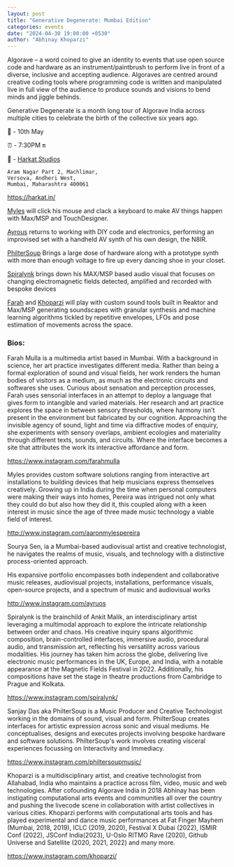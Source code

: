 ```yaml
---
layout: post
title: "Generative Degenerate: Mumbai Edition"
categories: events
date: "2024-04-30 19:00:00 +0530"
author: "Abhinay Khoparzi"
---
```

Algorave – a word coined to give an identity to events that use open source code and hardware as an instrument/paintbrush to perform live in front of a diverse, inclusive and accepting audience. Algoraves are centred around creative coding tools where programming code is written and manipulated live in full view of the audience to produce sounds and visions to bend minds and jiggle behinds.

Generative Degenerate is a month long tour of Algorave India across multiple cities to celebrate the birth of the collective six years ago.

📅 - 10th May

⏰ - 7:30PM 🔛

📍 - [Harkat Studios](https://www.google.com/maps/place/Harkat+Studios/@19.13374,72.812419,15z/data=!4m6!3m5!1s0x3be7b617635d43db:0xa9524d81ee724251!8m2!3d19.1337399!4d72.8124185!16s%2Fg%2F11bbrhv1fd?hl=en-IN&entry=ttu)

```Bungalow No. 17, JP Rd,
Aram Nagar Part 2, Machlimar,
Versova, Andheri West, 
Mumbai, Maharashtra 400061
```
https://harkat.in/

[Myles](http://www.aaronmylespereira.com) will click his mouse and clack a keyboard to make AV things happen with Max/MSP and TouchDesigner.

[Ayrous](http://www.instagram.com/ayruos) returns to working with DIY code and electronics, performing an improvised set with a handheld AV synth of his own design, the N8IR.

[PhilterSoup](https://www.philtersoup.com/) Brings a large dose of hardware along with a prototype synth with more than enough voltage to fire up every dancing shoe in your closet.

[Spiralynk](https://spiralynk.net/) brings down his MAX/MSP based audio visual that focuses on changing electromagnetic fields detected, amplified and recorded with bespoke devices

[Farah](https://www.instagram.com/farahmulla/) and [Khoparzi](http://khoparzi.com/) will play with custom sound tools built in Reaktor and Max/MSP generating soundscapes with granular synthesis and machine learning algorithms tickled by repetitive envelopes, LFOs and pose estimation of movements across the space.

### Bios:

Farah Mulla is a multimedia artist based in Mumbai. With a background in science, her art practice investigates different media. Rather than being a formal exploration of sound and visual fields, her work renders the human bodies of visitors as a medium, as much as the electronic circuits and softwares she uses. Curious about sensation and perception processes, Farah uses sensorial interfaces in an attempt to deploy a language that gives form to intangible and varied materials. Her research and art practice explores the space in between sensory thresholds, where harmony isn’t present in the environment but fabricated by our cognition. Approaching the invisible agency of sound, light and time via diffractive modes of enquiry, she experiments with sensory overlaps, ambient ecologies and materiality through different texts, sounds, and circuits. Where the interface becomes a site that attributes the work its interactive affordance and form.

https://www.instagram.com/farahmulla

Myles provides custom software solutions ranging from interactive art installations to building devices that help musicians express themselves creatively. Growing up in India during the time when personal computers were making their ways into homes, Pereira was intrigued not only what they could do but also how they did it, this coupled along with a keen interest in music since the age of three made music technology a viable field of interest.

http://www.instagram.com/aaronmylespereira

Sourya Sen, ia a Mumbai-based audiovisual artist and creative technologist, he navigates the realms of music, visuals, and technology with a distinctive process-oriented approach.

His expansive portfolio encompasses both independent and collaborative music releases, audiovisual projects, installations, performance visuals, open-source projects, and a spectrum of music and audiovisual works

http://www.instagram.com/ayruos

Spiralynk is the brainchild of Ankit Malik, an interdisciplinary artist leveraging a multimodal approach to explore the intricate relationship between order and chaos. His creative inquiry spans algorithmic composition, brain-controlled interfaces, immersive audio, procedural audio, and transmission art, reflecting his versatility across various modalities. His journey has taken him across the globe, delivering live electronic music performances in the UK, Europe, and India, with a notable appearance at the Magnetic Fields Festival in 2022. Additionally, his compositions have set the stage in theatre productions from Cambridge to Prague and Kolkata.

https://www.instagram.com/spiralynk/

Sanjay Das aka PhilterSoup is a Music Producer and Creative Technologist working in the domains of sound, visual and form. PhilterSoup creates interfaces for artistic expression across sonic and visual mediums. He conceptualises, designs and executes projects involving bespoke hardware and software solutions. PhilterSoup's work involves creating visceral experiences focussing on Interactivity and Immediacy.

https://www.instagram.com/philtersoupmusic/

Khoparzi is a multidisciplinary artist, and creative technologist from Allahabad, India who maintains a practice across film, video, music and web technologies. After cofounding Algorave India in 2018 Abhinay has been instigating computational arts events and communities all over the country and pushing the livecode scene in collaboration with artist collectives in various cities. Khoparzi performs with computational arts tools and has played experimental and dance music performances at Fat Finger Mayhem (Mumbai, 2018, 2019), ICLC (2019, 2020), Festival X Dubai (2022), ISMIR Conf (2022), JSConf India(2023), U-Oslo RITMO Rave (2020), Github Universe and Satellite (2020, 2021, 2022) and many more.

https://www.instagram.com/khoparzi/
